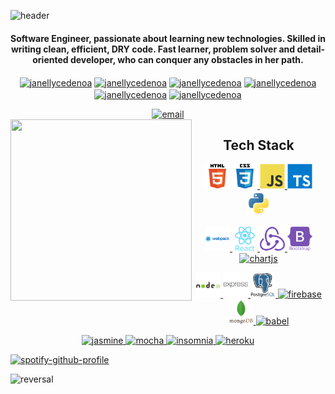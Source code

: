 
<!--                                                                HEADER                                                                            -->
  ![header](https://capsule-render.vercel.app/api?type=waving&color=0:E5AA22,10:ffdb85,30:FFFDD0,40:ffdb85,50:ffdb85,60:ffdb85,70:ffdb85,80:FFFDD0,90:ffdb85,100:E5AA22&height=180&text=Janelly%20Cedeno%20Aquino&fontAlignY=35&animation=fadeIn&desc=Software%20Engineer&descAlign=80&descAlignY=59&descSize=30)
 
  
  
<!--                                                                ABOUT ME                                                                          -->
 <h4 align="center">
Software Engineer, passionate about learning new technologies. Skilled in writing clean, efficient, DRY code. Fast learner, problem solver and detail-oriented developer,  who can conquer any obstacles in her path. 
</h4>
 
 
<!--                                                                CONTACT ME                                                                         -->
 <div>
<p align="center">
<p align="center" style="right:103%;"><a href="https://www.tiktok.com/@janellycedeno?is_from_webapp=1&sender_device=pc" target="blank"><img align="center" src="https://img.shields.io/badge/TikTok-000000?style=for-the-badge&logo=tiktok&logoColor=white" alt="janellycedenoa" height="40" width="100" /></a> <a href="https://linkedin.com/in/janellycedenoa" target="blank"><img align="center" src="https://img.shields.io/badge/LinkedIn-0077B5?style=for-the-badge&logo=linkedin&logoColor=white" alt="janellycedenoa" height="40" width="100"  /></a> <a href="https://codepen.io/Janellycedenoa" target="blank"><img align="center" src="https://img.shields.io/badge/Codepen-000000?style=for-the-badge&logo=codepen&logoColor=white" alt="janellycedenoa" height="40" width="100" /></a> <a href="https://leetcode.com/janellycedenoaquino/" target="blank"><img align="center" src="https://img.shields.io/badge/-LeetCode-FFA116?style=for-the-badge&logo=LeetCode&logoColor=black" alt="janellycedenoa" height="40" width="100" /></a> <a href="JanellyCedenoAquino.com" target="blank"><img align="center" src="https://img.shields.io/badge/Portfolio-000000?style=for-the-badge&logo=portfoliol&logoColor=white" alt="janellycedenoa" height="40" width="100" /></a> <a href="mailto:janellycedenoaquino@gmail.com" target="blank"><img align="center" src="https://img.shields.io/badge/Gmail-D14836?style=for-the-badge&logo=gmail&logoColor=white" alt="janellycedenoa" height="40" width="100" /></a>

</p>
  </div>
  
 <!--                                                                RESUME                                                                            -->
 <div align="center">
  <a href="https://docs.google.com/document/d/12vGchk4fXVeVMX7pytVf3lidnbbfCF-I5PrTweIx9Jw/edit" target="_blank" rel="noreferrer"> <img src="https://i.pinimg.com/originals/a4/e2/dc/a4e2dc4be54bcd2ac9af407580edcba1.jpg" alt="email" width="70" height="90"/></a></div>

  
<!--                                                                 IMAGE                                                                             -->
<div style="display: inline_block">
  <img align="left" src= "https://user-images.githubusercontent.com/54867270/161458555-0e112ab7-81ec-42c2-bf30-0e0d4b365ff0.png" width="290" height="290"/>
  
</div>
  
  ##
  
  <h2 align="center"> Tech Stack </h2>
  
<!--                                                                LANGUAGES                                                                          -->
<div style="display: inline_block" align="center">
<a href="https://www.w3.org/html/" target="_blank" rel="noreferrer"> <img src="https://raw.githubusercontent.com/devicons/devicon/master/icons/html5/html5-original-wordmark.svg" alt="html5" width="40" height="40"/></a> <a href="https://www.w3schools.com/css/" target="_blank" rel="noreferrer"> <img src="https://raw.githubusercontent.com/devicons/devicon/master/icons/css3/css3-original-wordmark.svg" alt="css3" width="40" height="40"/> </a> <a href="https://developer.mozilla.org/en-US/docs/Web/JavaScript" target="_blank" rel="noreferrer"><img src="https://raw.githubusercontent.com/devicons/devicon/master/icons/javascript/javascript-original.svg" alt="javascript" width="40" height="40"/> </a> <a href="https://www.typescriptlang.org/" target="_blank" rel="noreferrer"> <img src="https://raw.githubusercontent.com/devicons/devicon/master/icons/typescript/typescript-original.svg" alt="typescript" width="40" height="40"/> </a> <a href="https://www.python.org" target="_blank" rel="noreferrer"> <img src="https://raw.githubusercontent.com/devicons/devicon/master/icons/python/python-original.svg" alt="python" width="40" height="40"/> </a>
  
<!--                                                                FRONT-END                                                                          -->
<a href="https://webpack.js.org" target="_blank" rel="noreferrer"> <img src="https://raw.githubusercontent.com/devicons/devicon/d00d0969292a6569d45b06d3f350f463a0107b0d/icons/webpack/webpack-original-wordmark.svg" alt="webpack" width="40" height="40"/> </a>
<a href="https://reactjs.org/" target="_blank" rel="noreferrer"> <img src="https://raw.githubusercontent.com/devicons/devicon/master/icons/react/react-original-wordmark.svg" alt="react" width="40" height="40"/> </a> 
<a href="https://redux.js.org" target="_blank" rel="noreferrer"> <img src="https://raw.githubusercontent.com/devicons/devicon/master/icons/redux/redux-original.svg" alt="redux" width="40" height="40"/> </a>
<a href="https://getbootstrap.com" target="_blank" rel="noreferrer"> <img src="https://raw.githubusercontent.com/devicons/devicon/master/icons/bootstrap/bootstrap-plain-wordmark.svg" alt="bootstrap" width="40" height="40"/> </a>
<a href="https://www.chartjs.org" target="_blank" rel="noreferrer"> <img src="https://www.chartjs.org/media/logo-title.svg" alt="chartjs" width="40" height="40"/> </a> 
  
<!--                                                                BACKEND                                                                            -->
<a href="https://nodejs.org" target="_blank" rel="noreferrer"> <img src="https://raw.githubusercontent.com/devicons/devicon/master/icons/nodejs/nodejs-original-wordmark.svg" alt="nodejs" width="40" height="40"/> </a>
<a href="https://expressjs.com" target="_blank" rel="noreferrer"> <img src="https://raw.githubusercontent.com/devicons/devicon/master/icons/express/express-original-wordmark.svg" alt="express" width="40" height="40"/> </a>
</a>
<a href="https://www.postgresql.org" target="_blank" rel="noreferrer"> <img src="https://raw.githubusercontent.com/devicons/devicon/master/icons/postgresql/postgresql-original-wordmark.svg" alt="postgresql" width="40" height="40"/> </a>
<a href="https://firebase.google.com/" target="_blank" rel="noreferrer"> <img src="https://www.vectorlogo.zone/logos/firebase/firebase-icon.svg" alt="firebase" width="40" height="40"/> </a>
<a href="https://www.mongodb.com/" target="_blank" rel="noreferrer"> <img src="https://raw.githubusercontent.com/devicons/devicon/master/icons/mongodb/mongodb-original-wordmark.svg" alt="mongodb" width="40" height="40"/> </a>
<a href="https://babeljs.io/" target="_blank" rel="noreferrer"> <img src="https://www.vectorlogo.zone/logos/babeljs/babeljs-icon.svg" alt="babel" width="40" height="40"/></a> 
</p>

<!--                                                                TESTING                                                                            -->
<a href="https://jasmine.github.io/" target="_blank" rel="noreferrer"> <img src="https://www.vectorlogo.zone/logos/jasmine/jasmine-icon.svg" alt="jasmine" width="40" height="40"/> </a> 
<a href="https://mochajs.org" target="_blank" rel="noreferrer"> <img src="https://www.vectorlogo.zone/logos/mochajs/mochajs-icon.svg" alt="mocha" width="40" height="40"/> </a> 
<a href="https://insomnia.rest/" target="_blank" rel="noreferrer"> <img src="https://raw.githubusercontent.com/get-icon/geticon/fc0f660daee147afb4a56c64e12bde6486b73e39/icons/insomnia.svg" alt="insomnia" width="40" height="40"/> </a>
<a href="https://heroku.com" target="_blank" rel="noreferrer"> <img src="https://www.vectorlogo.zone/logos/heroku/heroku-icon.svg" alt="heroku" width="40" height="40"/> </a>

</div>

<div style="display: inline_block">
  
  [![spotify-github-profile](https://spotify-github-profile.vercel.app/api/view?uid=7oezmi2sd86yg7gvr023qgr92&cover_image=true&theme=novatorem&bar_color=53b14f&bar_color_cover=true)](https://github.com/kittinan/spotify-github-profile)

 
<!--                                                           GITHUB STATS                                                                            
  
 ## 
</p>
  <p align="center">
  <a href="https://github.com/janellycedenoaquino"> <img align="center" style="margin:0.5rem" src="https://github-readme-stats.vercel.app/api?username=janellycedenoaquino&custom_title=Janelly's%20Github%20Stats&card_width=100&show_icons=true&line_height=27&count_private=true&title_color=FFFFFF&text_color=FFFFFF&icon_color=ffeb9d&bg_color=151515" alt="Janelly's GitHub Stats" />
    </a>
  </p>
</div>
-->
<!--                                                              FOOTER                                                                               -->


![reversal](https://capsule-render.vercel.app/api?type=waving&color=0:E5AA22,10:ffdb85,30:FFFDD0,40:ffdb85,50:ffdb85,60:ffdb85,70:ffdb85,80:FFFDD0,90:ffdb85,100:E5AA22&height=100&reversal=true&section=footer)



<!-- OTHER STUFF I WILL OR MIGHT ADD LATER 

<details>
<summary> Other Information </summary>


</details>

  LANGUAGES
  <p><img align="left" src="https://github-readme-stats.vercel.app/api/top-langs?username=janellycedenoaquino&card_width=400&title_color=FFFFFF&text_color=FFFFFF&icon_color=ffeb9d&bg_color=151515"&show_icons=true&locale=en&layout=compact" alt="janellycedenoaquino" /></p>

  <a href="https://git-scm.com/" target="_blank" rel="noreferrer"> <img src="https://www.vectorlogo.zone/logos/git-scm/git-scm-icon.svg" alt="git" width="40" height="40"/> </a>
<a href="https://aws.amazon.com" target="_blank" rel="noreferrer"><img src="https://raw.githubusercontent.com/devicons/devicon/master/icons/amazonwebservices/amazonwebservices-original-wordmark.svg" alt="aws" width="40" height="40"/> 

  <img src="https://res.cloudinary.com/teepublic/image/private/s--OhLHtLWr--/t_Resized%20Artwork/c_fit,g_north_west,h_1054,w_1054/co_ffffff,e_outline:53/co_ffffff,e_outline:inner_fill:53/co_bbbbbb,e_outline:3:1000/c_mpad,g_center,h_1260,w_1260/b_rgb:eeeeee/c_limit,f_auto,h_630,q_90,w_630/v1575503762/production/designs/7039866_0.jpg" height="250px" />

**janellycedenoaquino/janellycedenoaquino** is a ✨ _special_ ✨ repository because its `README.md` (this file) appears on your GitHub profile.

Here are some ideas to get you started:

- 🔭 I’m currently working on ...
- 🌱 I’m currently learning ... <a href="https://www.python.org" target="_blank" rel="noreferrer"> <img src="https://raw.githubusercontent.com/devicons/devicon/master/icons/python/python-original.svg" alt="python" width="40" height="40"/> </a>
- 👯 I’m looking to collaborate on ...
- 🤔 I’m looking for help with ...
- 💬 Ask me about ...
- 📫 How to reach me: ...
- 😄 Pronouns: ...
- ⚡ Fun fact: ...

  <li> pronouns</li>
  <li> fun fact about me </li> 
  <li> things that keep me busy</li> 
  
-->
  
